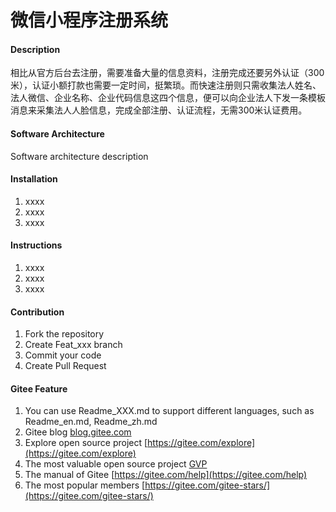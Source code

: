 # 微信小程序注册系统

#### Description
相比从官方后台去注册，需要准备大量的信息资料，注册完成还要另外认证（300米），认证小额打款也需要一定时间，挺繁琐。而快速注册则只需收集法人姓名、法人微信、企业名称、企业代码信息这四个信息，便可以向企业法人下发一条模板消息来采集法人人脸信息，完成全部注册、认证流程，无需300米认证费用。

#### Software Architecture
Software architecture description

#### Installation

1.  xxxx
2.  xxxx
3.  xxxx

#### Instructions

1.  xxxx
2.  xxxx
3.  xxxx

#### Contribution

1.  Fork the repository
2.  Create Feat_xxx branch
3.  Commit your code
4.  Create Pull Request


#### Gitee Feature

1.  You can use Readme\_XXX.md to support different languages, such as Readme\_en.md, Readme\_zh.md
2.  Gitee blog [blog.gitee.com](https://blog.gitee.com)
3.  Explore open source project [https://gitee.com/explore](https://gitee.com/explore)
4.  The most valuable open source project [GVP](https://gitee.com/gvp)
5.  The manual of Gitee [https://gitee.com/help](https://gitee.com/help)
6.  The most popular members  [https://gitee.com/gitee-stars/](https://gitee.com/gitee-stars/)
